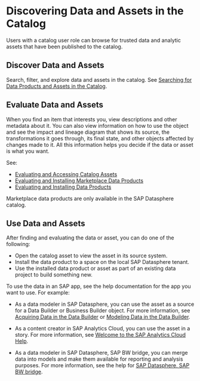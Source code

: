 <!-- loio6df42e3675324d73bd35c2e70d46a7ee -->

# Discovering Data and Assets in the Catalog

Users with a catalog user role can browse for trusted data and analytic assets that have been published to the catalog.



<a name="loio6df42e3675324d73bd35c2e70d46a7ee__section_csj_42x_jdc"/>

## Discover Data and Assets

Search, filter, and explore data and assets in the catalog. See [Searching for Data Products and Assets in the Catalog](searching-for-data-products-and-assets-in-the-catalog-1047825.md).



<a name="loio6df42e3675324d73bd35c2e70d46a7ee__section_jgc_p2x_jdc"/>

## Evaluate Data and Assets

When you find an item that interests you, view descriptions and other metadata about it. You can also view information on how to use the object and see the impact and lineage diagram that shows its source, the transformations it goes through, its final state, and other objects affected by changes made to it. All this information helps you decide if the data or asset is what you want.

See:

-   [Evaluating and Accessing Catalog Assets](evaluating-and-accessing-catalog-assets-dc061a2.md)
-   [Evaluating and Installing Marketplace Data Products](evaluating-and-installing-marketplace-data-products-92c35ef.md)
-   [Evaluating and Installing Data Products](evaluating-and-installing-data-products-ea7cb80.md)

Marketplace data products are only available in the SAP Datasphere catalog.



<a name="loio6df42e3675324d73bd35c2e70d46a7ee__section_chh_p2x_jdc"/>

## Use Data and Assets

After finding and evaluating the data or asset, you can do one of the following:

-   Open the catalog asset to view the asset in its source system.
-   Install the data product to a space on the local SAP Datasphere tenant.
-   Use the installed data product or asset as part of an existing data project to build something new.

To use the data in an SAP app, see the help documentation for the app you want to use. For example:

-   As a data modeler in SAP Datasphere, you can use the asset as a source for a Data Builder or Business Builder object. For more information, see [Acquiring Data in the Data Builder](Acquiring-and-Preparing-Data-in-the-Data-Builder/acquiring-data-in-the-data-builder-1f15a29.md) or [Modeling Data in the Data Builder](Modeling-Data-in-the-Data-Builder/modeling-data-in-the-data-builder-5c1e3d4.md).

-   As a content creator in SAP Analytics Cloud, you can use the asset in a story. For more information, see [Welcome to the SAP Analytics Cloud Help](https://help.sap.com/docs/SAP_ANALYTICS_CLOUD/00f68c2e08b941f081002fd3691d86a7/1fb1f4ce92f44fc983debc25ac1f2cc9.html).

-   As a data modeler in SAP Datasphere, SAP BW bridge, you can merge data into models and make them available for reporting and analysis purposes. For more information, see the help for [SAP Datasphere, SAP BW bridge](https://help.sap.com/docs/SAP_BW_BRIDGE/107a6e8a38b74ede94c833ca3b7b6f51/f2a4eb578452482fbbcb9078a8e51551.html).


